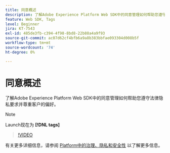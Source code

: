 ```yaml
---
title: 同意概述
description: 了解Adobe Experience Platform Web SDK中的同意管理如何帮助您遵守法律隐私要求并尊重客户的偏好。
feature: Web SDK, Tags
level: Beginner
jira: KT-7543
exl-id: 485de3fb-c394-4f98-8bd8-22b88a4a9f93
source-git-commit: ac07d62cf4bfb6a9a8b383bbfae093304d008b5f
workflow-type: tm+mt
source-wordcount: '74'
ht-degree: 0%

---
```


# 同意概述

了解Adobe Experience Platform Web SDK中的同意管理如何帮助您遵守法律隐私要求并尊重客户的偏好。

>[!NOTE]
>
> Launch现在为 **[!DNL tags]**

>[!VIDEO](https://video.tv.adobe.com/v/332693/?quality=12&learn=on)

有关更多详细信息，请参阅 [Platform中的治理、隐私和安全性](https://experienceleague.adobe.com/docs/experience-platform/landing/governance-privacy-security/overview.html?lang=en#consent) 以了解更多信息。
